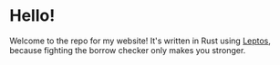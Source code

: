 # Hello!
Welcome to the repo for my website! It's written in Rust using [Leptos](https://leptos.dev/), because fighting the borrow checker only makes you stronger.

